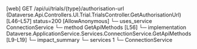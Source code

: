 [web] GET /api/ui/trials/{type}/authorisation-url  (Dataverse.Api.Controllers.UI.Trial.TrialsController.GetAuthorisationUrl)  [L46–L57] status=200 [AllowAnonymous]
  └─ uses_service ConnectionService
    └─ method GetApiMethods [L56]
      └─ implementation Dataverse.ApplicationService.Services.ConnectionService.GetApiMethods [L9-L19]
  └─ impact_summary
    └─ services 1
      └─ ConnectionService

